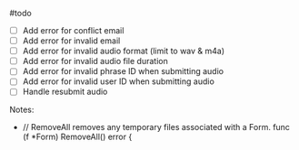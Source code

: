 
#todo
- [ ] Add error for conflict email
- [ ] Add error for invalid email
- [ ] Add error for invalid audio format (limit to wav & m4a)
- [ ] Add error for invalid audio file duration
- [ ] Add error for invalid phrase ID when submitting audio
- [ ] Add error for invalid user ID when submitting audio
- [ ] Handle resubmit audio

Notes:
- // RemoveAll removes any temporary files associated with a Form.
func (f *Form) RemoveAll() error {
